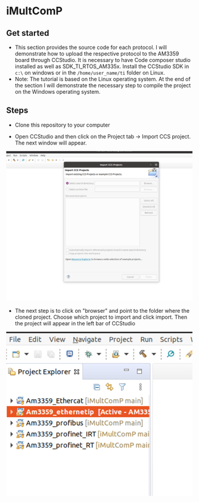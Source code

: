 # iMultComP

## Get started 

- This section provides the source code for each protocol. I will demonstrate how to upload the respective protocol to the AM3359 board through CCStudio. It is necessary to have Code composer studio installed as well as SDK_TI_RTOS_AM335x. Install the CCStudio SDK in `c:\` on windows or in the `/home/user_name/ti` folder on Linux.
- Note: The tutorial is based on the Linux operating system. At the end of the section I will demonstrate the necessary step to compile the project on the Windows operating system. 

## Steps

- Clone this repository to your computer

- Open CCStudio and then click on the Project tab -> Import CCS project. The next window will appear. 
<img src="../Image/import_project_ccs.png" width="500" >

- The next step is to click on "browser" and point to the folder where the cloned project. Choose which project to import and click import. Then the project will appear in the left bar of CCStudio
<img src="../Image/view_project_1.png" width="500" >













